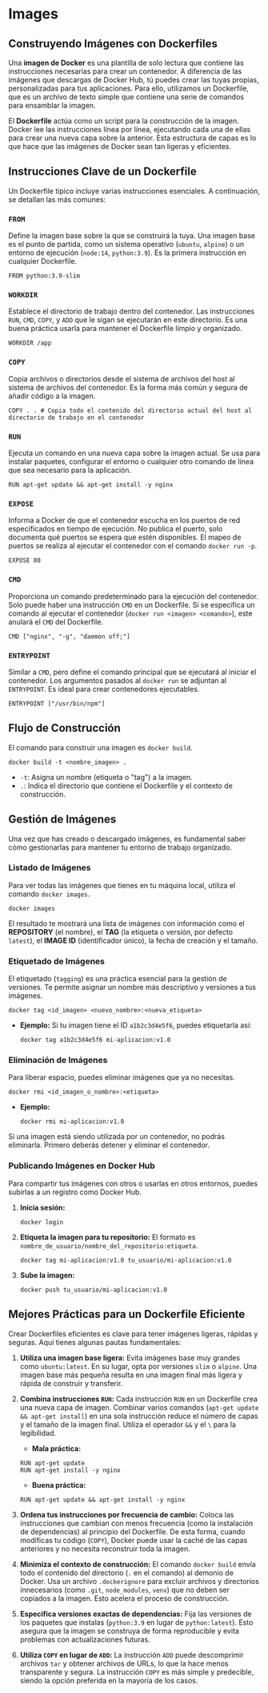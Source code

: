 # Images

## Construyendo Imágenes con Dockerfiles

Una **imagen de Docker** es una plantilla de solo lectura que contiene las instrucciones necesarias para crear un contenedor. A diferencia de las imágenes que descargas de Docker Hub, tú puedes crear las tuyas propias, personalizadas para tus aplicaciones. Para ello, utilizamos un Dockerfile, que es un archivo de texto simple que contiene una serie de comandos para ensamblar la imagen.

El **Dockerfile** actúa como un script para la construcción de la imagen. Docker lee las instrucciones línea por línea, ejecutando cada una de ellas para crear una nueva capa sobre la anterior. Esta estructura de capas es lo que hace que las imágenes de Docker sean tan ligeras y eficientes.

## Instrucciones Clave de un Dockerfile

Un Dockerfile típico incluye varias instrucciones esenciales. A continuación, se detallan las más comunes:

### `FROM`

Define la imagen base sobre la que se construirá la tuya. Una imagen base es el punto de partida, como un sistema operativo (`ubuntu`, `alpine`) o un entorno de ejecución (`node:14`, `python:3.9`). Es la primera instrucción en cualquier Dockerfile.

```docker
FROM python:3.9-slim
```

### `WORKDIR`

Establece el directorio de trabajo dentro del contenedor. Las instrucciones `RUN`, `CMD`, `COPY`, y `ADD` que le sigan se ejecutarán en este directorio. Es una buena práctica usarla para mantener el Dockerfile limpio y organizado.

```docker
WORKDIR /app
```

### `COPY`

Copia archivos o directorios desde el sistema de archivos del host al sistema de archivos del contenedor. Es la forma más común y segura de añadir código a la imagen.

```docker
COPY . . # Copia todo el contenido del directorio actual del host al directorio de trabajo en el contenedor
```

### `RUN`

Ejecuta un comando en una nueva capa sobre la imagen actual. Se usa para instalar paquetes, configurar el entorno o cualquier otro comando de línea que sea necesario para la aplicación.

```docker
RUN apt-get update && apt-get install -y nginx
```

### `EXPOSE`

Informa a Docker de que el contenedor escucha en los puertos de red especificados en tiempo de ejecución. No publica el puerto, solo documenta qué puertos se espera que estén disponibles. El mapeo de puertos se realiza al ejecutar el contenedor con el comando `docker run -p`.

```docker
EXPOSE 80
```

### `CMD`

Proporciona un comando predeterminado para la ejecución del contenedor. Solo puede haber una instrucción `CMD` en un Dockerfile. Si se especifica un comando al ejecutar el contenedor (`docker run <imagen> <comando>`), este anulará el `CMD` del Dockerfile.

```docker
CMD ["nginx", "-g", "daemon off;"]
```

### `ENTRYPOINT`

Similar a `CMD`, pero define el comando principal que se ejecutará al iniciar el contenedor. Los argumentos pasados al `docker run` se adjuntan al `ENTRYPOINT`. Es ideal para crear contenedores ejecutables.

```docker
ENTRYPOINT ["/usr/bin/npm"]
```

## Flujo de Construcción

El comando para construir una imagen es `docker build`.

```docker
docker build -t <nombre_imagen> .
```

- `-t`: Asigna un nombre (etiqueta o "tag") a la imagen.
- `.`: Indica el directorio que contiene el Dockerfile y el contexto de construcción.

## Gestión de Imágenes

Una vez que has creado o descargado imágenes, es fundamental saber cómo gestionarlas para mantener tu entorno de trabajo organizado.

### Listado de Imágenes

Para ver todas las imágenes que tienes en tu máquina local, utiliza el comando `docker images`.

```docker
docker images
```

El resultado te mostrará una lista de imágenes con información como el **REPOSITORY** (el nombre), el **TAG** (la etiqueta o versión, por defecto `latest`), el **IMAGE ID** (identificador único), la fecha de creación y el tamaño.

### Etiquetado de Imágenes

El etiquetado (`tagging`) es una práctica esencial para la gestión de versiones. Te permite asignar un nombre más descriptivo y versiones a tus imágenes.

```docker
docker tag <id_imagen> <nuevo_nombre>:<nueva_etiqueta>
```

- **Ejemplo:** Si tu imagen tiene el ID `a1b2c3d4e5f6`, puedes etiquetarla así:

  ```docker
  docker tag a1b2c3d4e5f6 mi-aplicacion:v1.0
  ```

### Eliminación de Imágenes

Para liberar espacio, puedes eliminar imágenes que ya no necesitas.

```docker
docker rmi <id_imagen_o_nombre>:<etiqueta>
```

- **Ejemplo:**

  ```docker
  docker rmi mi-aplicacion:v1.0
  ```

Si una imagen está siendo utilizada por un contenedor, no podrás eliminarla. Primero deberás detener y eliminar el contenedor.

### Publicando Imágenes en Docker Hub

Para compartir tus imágenes con otros o usarlas en otros entornos, puedes subirlas a un registro como Docker Hub.

1. **Inicia sesión:**

   ```docker
   docker login
   ```

2. **Etiqueta la imagen para tu repositorio:** El formato es `nombre_de_usuario/nombre_del_repositorio:etiqueta`.

   ```docker
   docker tag mi-aplicacion:v1.0 tu_usuario/mi-aplicacion:v1.0
   ```

3. **Sube la imagen:**

   ```docker
   docker push tu_usuario/mi-aplicacion:v1.0
   ```

## Mejores Prácticas para un Dockerfile Eficiente

Crear Dockerfiles eficientes es clave para tener imágenes ligeras, rápidas y seguras. Aquí tienes algunas pautas fundamentales:

1. **Utiliza una imagen base ligera:** Evita imágenes base muy grandes como `ubuntu:latest`. En su lugar, opta por versiones `slim` o `alpine`. Una imagen base más pequeña resulta en una imagen final más ligera y rápida de construir y transferir.

2. **Combina instrucciones `RUN`:** Cada instrucción `RUN` en un Dockerfile crea una nueva capa de imagen. Combinar varios comandos (`apt-get update && apt-get install`) en una sola instrucción reduce el número de capas y el tamaño de la imagen final. Utiliza el operador `&&` y el `\` para la legibilidad.

   - **Mala práctica:**

   ```docker
   RUN apt-get update
   RUN apt-get install -y nginx
   ```

   - **Buena práctica:**

   ```docker
   RUN apt-get update && apt-get install -y nginx
   ```

3. **Ordena tus instrucciones por frecuencia de cambio:** Coloca las instrucciones que cambian con menos frecuencia (como la instalación de dependencias) al principio del Dockerfile. De esta forma, cuando modificas tu código (`COPY`), Docker puede usar la caché de las capas anteriores y no necesita reconstruir toda la imagen.
4. **Minimiza el contexto de construcción:** El comando `docker build` envía todo el contenido del directorio (`.` en el comando) al demonio de Docker. Usa un archivo `.dockerignore` para excluir archivos y directorios innecesarios (como `.git`, `node_modules`, `venv`) que no deben ser copiados a la imagen. Esto acelera el proceso de construcción.
5. **Especifica versiones exactas de dependencias:** Fija las versiones de los paquetes que instalas (`python:3.9` en lugar de `python:latest`). Esto asegura que la imagen se construya de forma reproducible y evita problemas con actualizaciones futuras.
6. **Utiliza `COPY` en lugar de `ADD`:** La instrucción `ADD` puede descomprimir archivos `tar` y obtener archivos de URLs, lo que la hace menos transparente y segura. La instrucción `COPY` es más simple y predecible, siendo la opción preferida en la mayoría de los casos.
